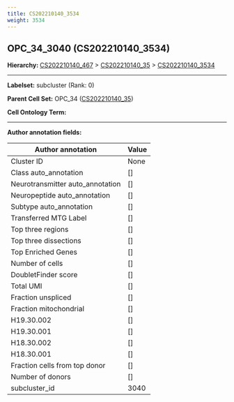 ```yaml
---
title: CS202210140_3534
weight: 3534
---
```

## OPC_34_3040 (CS202210140_3534)
<b>Hierarchy: </b>
[CS202210140_467](cell_sets/CS202210140_467.md) >
[CS202210140_35](cell_sets/CS202210140_35.md) >
[CS202210140_3534](cell_sets/CS202210140_3534.md)

---


**Labelset:** subcluster (Rank: 0)

**Parent Cell Set:** OPC_34 ([CS202210140_35](cell_sets/CS202210140_35.md))



**Cell Ontology Term:** 

[MARKER GENES.]: #


---

[TRANSFERRED ANNOTATIONS.]: #


[AUTHOR ANNOTATION FIELDS.]: #


**Author annotation fields:**

| Author annotation | Value |
|-------------------|-------|
|Cluster ID|None|
|Class auto_annotation|[]|
|Neurotransmitter auto_annotation|[]|
|Neuropeptide auto_annotation|[]|
|Subtype auto_annotation|[]|
|Transferred MTG Label|[]|
|Top three regions|[]|
|Top three dissections|[]|
|Top Enriched Genes|[]|
|Number of cells|[]|
|DoubletFinder score|[]|
|Total UMI|[]|
|Fraction unspliced|[]|
|Fraction mitochondrial|[]|
|H19.30.002|[]|
|H19.30.001|[]|
|H18.30.002|[]|
|H18.30.001|[]|
|Fraction cells from top donor|[]|
|Number of donors|[]|
|subcluster_id|3040|
